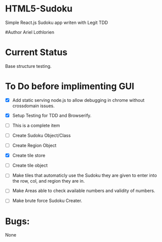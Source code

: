 # HTML5-Sudoku
Simple React.js Sudoku app writen with Legit TDD

#Author
Ariel Lothlorien

# Current Status
Base structure testing.

# To Do before implimenting GUI
- [x] Add static serving node.js to allow debugging in chrome without crossdomain issues.
- [x] Setup Testing for TDD and Browserify.
- [ ] This is a complete item

- [ ] Create Sudoku Object/Class
- [ ] Create Region Object
- [x] Create tile store
- [ ] Create tile object

- [ ] Make tiles that automaticly use the Sudoku they are given to enter into the row, col, and region they are in.

- [ ] Make Areas able to check available numbers and validity of numbers.
- [ ] Make brute force Sudoku Creater.

# Bugs:
None